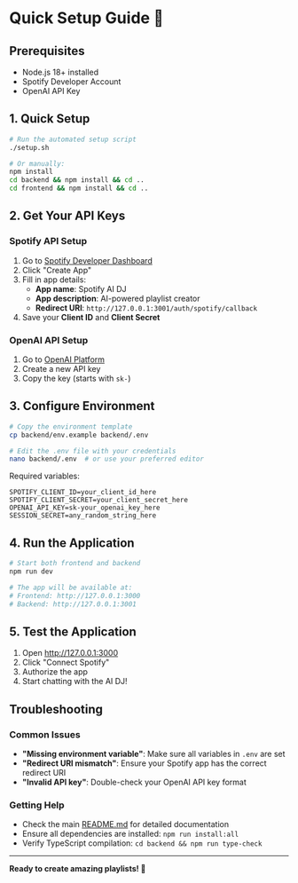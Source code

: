# Quick Setup Guide 🚀

## Prerequisites
- Node.js 18+ installed
- Spotify Developer Account
- OpenAI API Key

## 1. Quick Setup
```bash
# Run the automated setup script
./setup.sh

# Or manually:
npm install
cd backend && npm install && cd ..
cd frontend && npm install && cd ..
```

## 2. Get Your API Keys

### Spotify API Setup
1. Go to [Spotify Developer Dashboard](https://developer.spotify.com/dashboard)
2. Click "Create App"
3. Fill in app details:
   - **App name**: Spotify AI DJ
   - **App description**: AI-powered playlist creator
   - **Redirect URI**: `http://127.0.0.1:3001/auth/spotify/callback`
4. Save your **Client ID** and **Client Secret**

### OpenAI API Setup
1. Go to [OpenAI Platform](https://platform.openai.com/api-keys)
2. Create a new API key
3. Copy the key (starts with `sk-`)

## 3. Configure Environment
```bash
# Copy the environment template
cp backend/env.example backend/.env

# Edit the .env file with your credentials
nano backend/.env  # or use your preferred editor
```

Required variables:
```env
SPOTIFY_CLIENT_ID=your_client_id_here
SPOTIFY_CLIENT_SECRET=your_client_secret_here
OPENAI_API_KEY=sk-your_openai_key_here
SESSION_SECRET=any_random_string_here
```

## 4. Run the Application
```bash
# Start both frontend and backend
npm run dev

# The app will be available at:
# Frontend: http://127.0.0.1:3000
# Backend: http://127.0.0.1:3001
```

## 5. Test the Application
1. Open http://127.0.0.1:3000
2. Click "Connect Spotify"
3. Authorize the app
4. Start chatting with the AI DJ!

## Troubleshooting

### Common Issues
- **"Missing environment variable"**: Make sure all variables in `.env` are set
- **"Redirect URI mismatch"**: Ensure your Spotify app has the correct redirect URI
- **"Invalid API key"**: Double-check your OpenAI API key format

### Getting Help
- Check the main [README.md](README.md) for detailed documentation
- Ensure all dependencies are installed: `npm run install:all`
- Verify TypeScript compilation: `cd backend && npm run type-check`

---

**Ready to create amazing playlists! 🎵** 